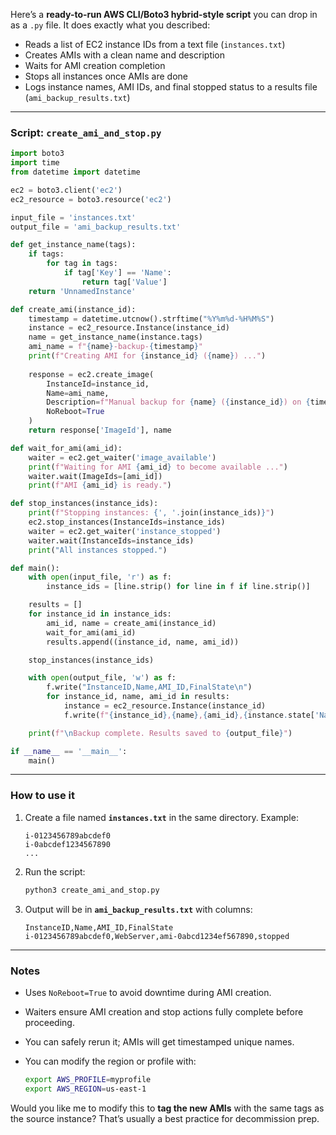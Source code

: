 Here’s a **ready-to-run AWS CLI/Boto3 hybrid-style script** you can drop in as a `.py` file.
It does exactly what you described:

* Reads a list of EC2 instance IDs from a text file (`instances.txt`)
* Creates AMIs with a clean name and description
* Waits for AMI creation completion
* Stops all instances once AMIs are done
* Logs instance names, AMI IDs, and final stopped status to a results file (`ami_backup_results.txt`)

---

### **Script: `create_ami_and_stop.py`**

```python
import boto3
import time
from datetime import datetime

ec2 = boto3.client('ec2')
ec2_resource = boto3.resource('ec2')

input_file = 'instances.txt'
output_file = 'ami_backup_results.txt'

def get_instance_name(tags):
    if tags:
        for tag in tags:
            if tag['Key'] == 'Name':
                return tag['Value']
    return 'UnnamedInstance'

def create_ami(instance_id):
    timestamp = datetime.utcnow().strftime("%Y%m%d-%H%M%S")
    instance = ec2_resource.Instance(instance_id)
    name = get_instance_name(instance.tags)
    ami_name = f"{name}-backup-{timestamp}"
    print(f"Creating AMI for {instance_id} ({name}) ...")
    
    response = ec2.create_image(
        InstanceId=instance_id,
        Name=ami_name,
        Description=f"Manual backup for {name} ({instance_id}) on {timestamp}",
        NoReboot=True
    )
    return response['ImageId'], name

def wait_for_ami(ami_id):
    waiter = ec2.get_waiter('image_available')
    print(f"Waiting for AMI {ami_id} to become available ...")
    waiter.wait(ImageIds=[ami_id])
    print(f"AMI {ami_id} is ready.")

def stop_instances(instance_ids):
    print(f"Stopping instances: {', '.join(instance_ids)}")
    ec2.stop_instances(InstanceIds=instance_ids)
    waiter = ec2.get_waiter('instance_stopped')
    waiter.wait(InstanceIds=instance_ids)
    print("All instances stopped.")

def main():
    with open(input_file, 'r') as f:
        instance_ids = [line.strip() for line in f if line.strip()]

    results = []
    for instance_id in instance_ids:
        ami_id, name = create_ami(instance_id)
        wait_for_ami(ami_id)
        results.append((instance_id, name, ami_id))

    stop_instances(instance_ids)

    with open(output_file, 'w') as f:
        f.write("InstanceID,Name,AMI_ID,FinalState\n")
        for instance_id, name, ami_id in results:
            instance = ec2_resource.Instance(instance_id)
            f.write(f"{instance_id},{name},{ami_id},{instance.state['Name']}\n")

    print(f"\nBackup complete. Results saved to {output_file}")

if __name__ == '__main__':
    main()
```

---

### **How to use it**

1. Create a file named **`instances.txt`** in the same directory.
   Example:

   ```
   i-0123456789abcdef0
   i-0abcdef1234567890
   ...
   ```

2. Run the script:

   ```bash
   python3 create_ami_and_stop.py
   ```

3. Output will be in **`ami_backup_results.txt`** with columns:

   ```
   InstanceID,Name,AMI_ID,FinalState
   i-0123456789abcdef0,WebServer,ami-0abcd1234ef567890,stopped
   ```

---

### **Notes**

* Uses `NoReboot=True` to avoid downtime during AMI creation.
* Waiters ensure AMI creation and stop actions fully complete before proceeding.
* You can safely rerun it; AMIs will get timestamped unique names.
* You can modify the region or profile with:

  ```bash
  export AWS_PROFILE=myprofile
  export AWS_REGION=us-east-1
  ```

Would you like me to modify this to **tag the new AMIs** with the same tags as the source instance? That’s usually a best practice for decommission prep.

